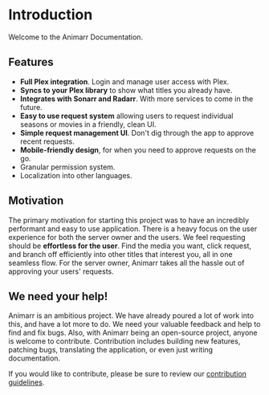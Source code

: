 # Introduction

Welcome to the Animarr Documentation.

## Features

- **Full Plex integration**. Login and manage user access with Plex.
- **Syncs to your Plex library** to show what titles you already have.
- **Integrates with Sonarr and Radarr**. With more services to come in the future.
- **Easy to use request system** allowing users to request individual seasons or movies in a friendly, clean UI.
- **Simple request management UI**. Don't dig through the app to approve recent requests.
- **Mobile-friendly design**, for when you need to approve requests on the go.
- Granular permission system.
- Localization into other languages.

## Motivation

The primary motivation for starting this project was to have an incredibly performant and easy to use application. There is a heavy focus on the user experience for both the server owner and the users. We feel requesting should be **effortless for the user**. Find the media you want, click request, and branch off efficiently into other titles that interest you, all in one seamless flow. For the server owner, Animarr takes all the hassle out of approving your users' requests.

## We need your help!

Animarr is an ambitious project. We have already poured a lot of work into this, and have a lot more to do. We need your valuable feedback and help to find and fix bugs. Also, with Animarr being an open-source project, anyone is welcome to contribute. Contribution includes building new features, patching bugs, translating the application, or even just writing documentation.

If you would like to contribute, please be sure to review our [contribution guidelines](https://github.com/sct/animarr/blob/develop/CONTRIBUTING.md).
